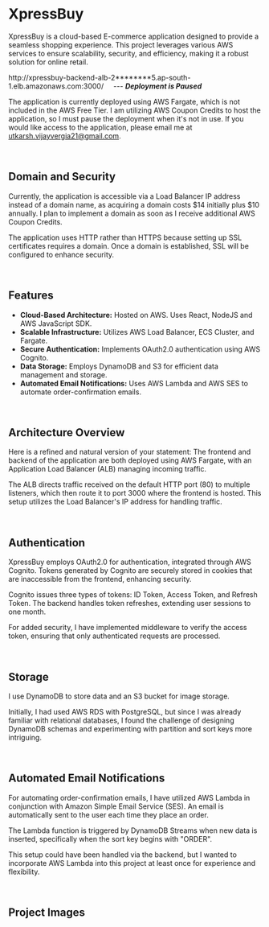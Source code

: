 
# XpressBuy

XpressBuy is a cloud-based E-commerce application designed to provide a seamless shopping experience. This project leverages various AWS services to ensure scalability, security, and efficiency, making it a robust solution for online retail.

http://xpressbuy-backend-alb-2********5.ap-south-1.elb.amazonaws.com:3000/  &nbsp;&nbsp;&nbsp; --- ***Deployment is Paused***

The application is currently deployed using AWS Fargate, which is not included in the AWS Free Tier. I am utilizing AWS Coupon Credits to host the application, so I must pause the deployment when it's not in use. If you would like access to the application, please email me at utkarsh.vijayvergia21@gmail.com.


<br/>


## Domain and Security
Currently, the application is accessible via a Load Balancer IP address instead of a domain name, as acquiring a domain costs $14 initially plus $10 annually. I plan to implement a domain as soon as I receive additional AWS Coupon Credits.

The application uses HTTP rather than HTTPS because setting up SSL certificates requires a domain. Once a domain is established, SSL will be configured to enhance security.


<br/>


## Features
- **Cloud-Based Architecture:** Hosted on AWS. Uses React, NodeJS and AWS JavaScript SDK.
- **Scalable Infrastructure:** Utilizes AWS Load Balancer, ECS Cluster, and Fargate.
- **Secure Authentication:** Implements OAuth2.0 authentication using AWS Cognito.
- **Data Storage:** Employs DynamoDB and S3 for efficient data management and storage.
- **Automated Email Notifications:** Uses AWS Lambda and AWS SES to automate order-confirmation emails.


<br/>

## Architecture Overview
Here is a refined and natural version of your statement: The frontend and backend of the application are both deployed using AWS Fargate, with an Application Load Balancer (ALB) managing incoming traffic. 

The ALB directs traffic received on the default HTTP port (80) to multiple listeners, which then route it to port 3000 where the frontend is hosted. This setup utilizes the Load Balancer's IP address for handling traffic.


<br/>


## Authentication
XpressBuy employs OAuth2.0 for authentication, integrated through AWS Cognito. Tokens generated by Cognito are securely stored in cookies that are inaccessible from the frontend, enhancing security.

Cognito issues three types of tokens: ID Token, Access Token, and Refresh Token. The backend handles token refreshes, extending user sessions to one month.

For added security, I have implemented middleware to verify the access token, ensuring that only authenticated requests are processed.


<br/>


## Storage
I use DynamoDB to store data and an S3 bucket for image storage. 

Initially, I had used AWS RDS with PostgreSQL, but since I was already familiar with relational databases, I found the challenge of designing DynamoDB schemas and experimenting with partition and sort keys more intriguing.

<br/>


## Automated Email Notifications
For automating order-confirmation emails, I have utilized AWS Lambda in conjunction with Amazon Simple Email Service (SES). An email is automatically sent to the user each time they place an order.

The Lambda function is triggered by DynamoDB Streams when new data is inserted, specifically when the sort key begins with "ORDER". 

This setup could have been handled via the backend, but I wanted to incorporate AWS Lambda into this project at least once for experience and flexibility.


<br/>


## Project Images
